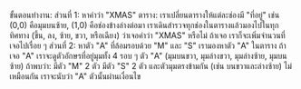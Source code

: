ขั้นตอนทำงาน:
ส่วนที่ 1: หาคำว่า "XMAS"
ตาราง: เราเปลี่ยนตารางให้แต่ละช่องมี "ที่อยู่" เช่น (0,0) คือมุมบนซ้าย, (1,0) คือช่องข้างล่างต่อมา
เราเดินสำรวจทุกช่องในตารางแล้วมองไปในทุกทิศทาง (ขึ้น, ลง, ซ้าย, ขวา, หรือเฉียง) ว่าเจอคำว่า "XMAS" หรือไม่
ถ้าเจอ เราก็จะเพิ่มจำนวนที่เจอไปเรื่อย ๆ
ส่วนที่ 2: หาตัว "A" ที่ล้อมรอบด้วย "M" และ "S"
เรามองหาตัว "A" ในตาราง
ถ้าเจอ "A" เราจะดูตัวอักษรที่อยู่มุมทั้ง 4 รอบ ๆ ตัว "A" (มุมบนขวา, มุมล่างขวา, มุมล่างซ้าย, มุมบนซ้าย)
ถ้าพบว่า:
มีตัว "M" 2 ตัว
มีตัว "S" 2 ตัว
และตัวมุมตรงข้ามกัน (เช่น บนขวาและล่างซ้าย) ไม่เหมือนกัน
เราจะนับว่า "A" ตัวนั้นผ่านเงื่อนไข
